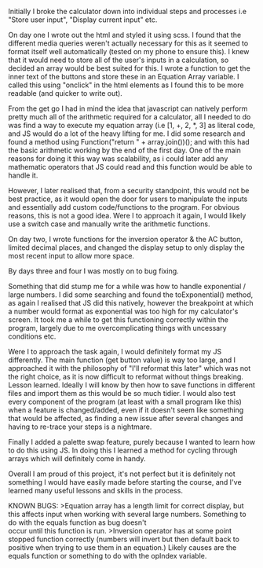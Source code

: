 


Initially I broke the calculator down into individual steps and processes i.e "Store user input", "Display current input" etc.

On day one I wrote out the html and styled it using scss. I found that the different media queries weren't actually necessary for this as it seemed to format itself well automatically (tested on my phone to ensure this). 
I knew that it would need to store all of the user's inputs in a calculation, so decided an array would be best suited for this. I wrote a function to get the inner text of the buttons and store these in an Equation Array variable. I called this using "onclick" in the html elements as I found this to be more readable (and quicker to write out). 

From the get go I had in mind the idea that javascript can natively perform pretty much all of the arithmetic required for a calculator, all I needed to do was find a way to execute my equation array (i.e [1, +, 2, *, 3] as literal code, and JS would do a lot of the heavy lifting for me. 
I did some research and found a method using Function("return " + array.join())(); and with this had the basic arithmetic working by the end of the first day. One of the main reasons for doing it this way was scalability, as i could later add any mathematic operators that JS could read and this function would be able to handle it.

However, I later realised that, from a security standpoint, this would not be best practice, as it would open the door for users to manipulate the inputs and essentially add custom 
code/functions to the program. For obvious reasons, this is not a good idea. Were I to approach it again, I would likely use a switch case and manually write the arithmetic functions. 

On day two, I wrote functions for the inversion operator & the AC button, limited decimal places, and changed the display setup to only display the most recent input to allow more space.

By days three and four I was mostly on to bug fixing. 

Something that did stump me for a while was how to handle exponential / large numbers. I did some searching and found the toExponential() method, as again I realised that JS did this natively, however the breakpoint at which a number would format as exponential was too high for my calculator's screen. It took me a while to get this functioning correctly within the program, largely due to me overcomplicating things with uncessary conditions etc.


Were I to approach the task again, I would definitely format my JS differently. The main function (get button value) is way too large, and I approached it with the philosophy of 
"I'll reformat this later" which was not the right choice, as it is now difficult to reformat without things breaking. Lesson learned. 
Ideally I will know by then how to save functions in different files and import them as this would be so much tidier.
I would also test every component of the program (at least with a small program like this) when a feature is changed/added, even if it doesn't seem like something that would be affected, as finding a new issue after several changes and having to re-trace your steps is a nightmare.

Finally I added a palette swap feature, purely because I wanted to learn how to do this using JS. In doing this I learned a method for cycling through arrays which will definitely come in handy.

Overall I am proud of this project, it's not perfect but it is definitely not something I would have easily made before starting the course, and I've learned many useful lessons and skills in the process.




KNOWN BUGS: >Equation array has a length limit for correct display, but this affects input when working with several large numbers. Something to do with the equals function as bug doesn't   
            occur until this function is run.
            >Inversion operator has at some point stopped function correctly (numbers will invert but then default back to positive when trying to use them in an equation.) Likely causes are the equals function or something to do with the opIndex variable.
